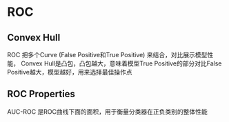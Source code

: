 # ROC 
## Convex Hull
ROC 把多个Curve (False Positive和True Positive) 来结合，对比展示模型性能，
Convex Hull是凸包，凸包越大，意味着模型True Positive的部分对比False Positive越大，模型越好，用来选择最佳操作点

## ROC Properties 
AUC-ROC 是ROC曲线下面的面积，用于衡量分类器在正负类别的整体性能


